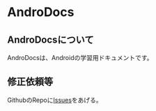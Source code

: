 # AndroDocs

## AndroDocsについて

AndroDocsは、Androidの学習用ドキュメントです。

## 修正依頼等

GithubのRepoに[Issues](https://github.com/FaBoPlatform/AndroDocs/issues)をあげる。
